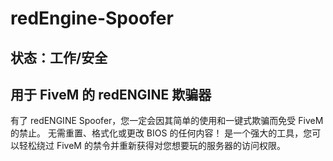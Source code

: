# redEngine-Spoofer

## 状态：工作/安全
## 用于 FiveM 的 redENGINE 欺骗器

有了 redENGINE Spoofer，您一定会因其简单的使用和一键式欺骗而免受 FiveM 的禁止。 无需重置、格式化或更改 BIOS 的任何内容！ 是一个强大的工具，您可以轻松绕过 FiveM 的禁令并重新获得对您想要玩的服务器的访问权限。
